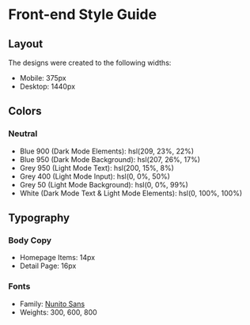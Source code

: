 # Front-end Style Guide

## Layout

The designs were created to the following widths:

- Mobile: 375px
- Desktop: 1440px

## Colors

### Neutral

- Blue 900 (Dark Mode Elements): hsl(209, 23%, 22%)
- Blue 950 (Dark Mode Background): hsl(207, 26%, 17%)
- Grey 950 (Light Mode Text): hsl(200, 15%, 8%)
- Grey 400 (Light Mode Input): hsl(0, 0%, 50%)
- Grey 50 (Light Mode Background): hsl(0, 0%, 99%)
- White (Dark Mode Text & Light Mode Elements): hsl(0, 100%, 100%)

## Typography

### Body Copy

- Homepage Items: 14px
- Detail Page: 16px

### Fonts

- Family: [Nunito Sans](https://fonts.google.com/specimen/Nunito+Sans)
- Weights: 300, 600, 800
